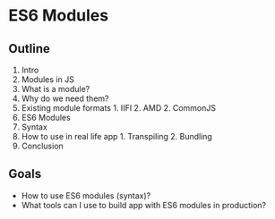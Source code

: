 # ES6 Modules

## Outline

1. Intro
2. Modules in JS
  1. What is a module?
  2. Why do we need them?
  3. Existing module formats
    1. IIFI
    2. AMD
    2. CommonJS
3. ES6 Modules
  1. Syntax
  2. How to use in real life app
    1. Transpiling
    2. Bundling
4. Conclusion


## Goals

- How to use ES6 modules (syntax)?
- What tools can I use to build app with ES6 modules in production?
